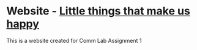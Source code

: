 # Website - [Little things that make us happy](Aarz1401.github.io)
This is a website created for Comm Lab Assignment 1
